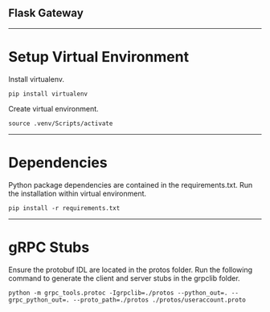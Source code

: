 ## Flask Gateway
---
# Setup Virtual Environment
Install virtualenv.
```
pip install virtualenv
```

Create virtual environment.
```
source .venv/Scripts/activate
```
---
# Dependencies
Python package dependencies are contained in the requirements.txt. Run the installation within virtual environment.
```
pip install -r requirements.txt
```
---
# gRPC Stubs
Ensure the protobuf IDL are located in the protos folder. Run the following command to generate the client and server stubs in the grpclib folder.
```
python -m grpc_tools.protoc -Igrpclib=./protos --python_out=. --grpc_python_out=. --proto_path=./protos ./protos/useraccount.proto
```